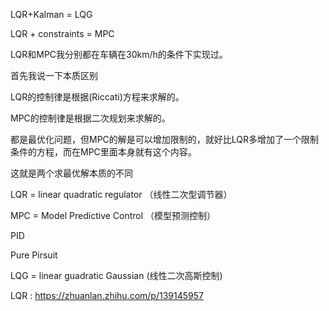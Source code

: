 LQR+Kalman = LQG

LQR + constraints = MPC



LQR和MPC我分别都在车辆在30km/h的条件下实现过。

首先我说一下本质区别

LQR的控制律是根据(Riccati)方程来求解的。

MPC的控制律是根据二次规划来求解的。

都是最优化问题，但MPC的解是可以增加限制的，就好比LQR多增加了一个限制条件的方程，而在MPC里面本身就有这个内容。

这就是两个求最优解本质的不同



LQR = linear quadratic regulator （线性二次型调节器）

MPC = Model Predictive Control （模型预测控制）

PID

Pure Pirsuit

LQG = linear guadratic Gaussian (线性二次高斯控制)



LQR : https://zhuanlan.zhihu.com/p/139145957